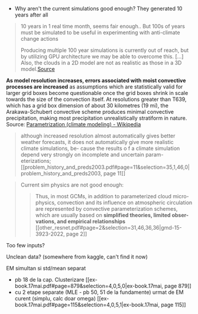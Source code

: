 - Why aren't the current simulations good enough? They generated 10 years after all
> 10 years in 1 real time month, seems fair enough.. But 100s of years must be simulated to be useful in experimenting with anti-climate change actions
> 
> Producing multiple 100 year simulations is currently out of reach, but by utilizing GPU architecture we may be able to overcome this. \[...] Also, the clouds in a 2D model are not as realistic as those in a 3D model.[Source](https://hannahlab.org/blog/what-is-super-parameterization/)

**As model resolution increases, errors associated with moist convective processes are increased** as assumptions which are statistically valid for larger grid boxes become questionable once the grid boxes shrink in scale towards the size of the convection itself. At resolutions greater than T639, which has a grid box dimension of about 30 kilometres (19 mi), the Arakawa-Schubert convective scheme produces minimal convective precipitation, making most precipitation unrealistically stratiform in nature.
Source: [Parametrization (climate modeling) - Wikipedia](https://en.wikipedia.org/wiki/Parametrization_%28climate_modeling%29)

> although increased resolution almost automatically gives better weather forecasts, it does not automatically give more realistic climate simulations, be- cause the results o f a climate simulation depend very strongly on incomplete and uncertain param- eterizations;
[[problem_history_and_preds2003.pdf#page=11&selection=35,1,46,0|problem_history_and_preds2003, page 11]]


> Current sim physics are not good enough:
>> Thus, in most GCMs, in addition to parameterized cloud micro- physics, convection and its influence on atmospheric circulation are represented by convective parameterization schemes, which are usually based on **simplified theories, limited obser- vations, and empirical relationships**
>> [[other_resnet.pdf#page=2&selection=31,46,36,36|gmd-15-3923-2022, page 2]]
 
Too few inputs?

Unclean data? (somewhere from kaggle, can't find it now)




EM simultan si std/mean separat
* pb 18 de la cap. Clusterizare [[ex-book.17mai.pdf#page=879&selection=4,0,5,0|ex-book.17mai, page 879]]
* cu 2 etape separate (MLE - pb 50, 51 de la fundamente) urmat de EM curent (simplu, calc doar omega) [[ex-book.17mai.pdf#page=115&selection=4,0,5,1|ex-book.17mai, page 115]]
